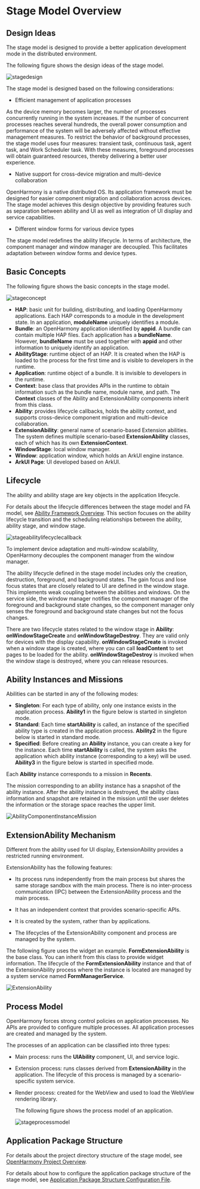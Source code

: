 # Stage Model Overview

## Design Ideas

The stage model is designed to provide a better application development mode in the distributed environment.

The following figure shows the design ideas of the stage model.

![stagedesign](figures/stagedesign.png)

The stage model is designed based on the following considerations:

- Efficient management of application processes

As the device memory becomes larger, the number of processes concurrently running in the system increases. If the number of concurrent processes reaches several hundreds, the overall power consumption and performance of the system will be adversely affected without effective management measures. To restrict the behavior of background processes, the stage model uses four measures: transient task, continuous task, agent task, and Work Scheduler task. With these measures, foreground processes will obtain guaranteed resources, thereby delivering a better user experience.

- Native support for cross-device migration and multi-device collaboration

OpenHarmony is a native distributed OS. Its application framework must be designed for easier component migration and collaboration across devices. The stage model achieves this design objective by providing features such as separation between ability and UI as well as integration of UI display and service capabilities.

- Different window forms for various device types

The stage model redefines the ability lifecycle. In terms of architecture, the component manager and window manager are decoupled. This facilitates adaptation between window forms and device types.

## Basic Concepts

The following figure shows the basic concepts in the stage model.

![stageconcept](figures/stageconcept.png)

-  **HAP**: basic unit for building, distributing, and loading OpenHarmony applications. Each HAP corresponds to a module in the development state. In an application, **moduleName** uniquely identifies a module.
-  **Bundle**: an OpenHarmony application identified by **appid**. A bundle can contain multiple HAP files. Each application has a **bundleName**. However, **bundleName** must be used together with **appid** and other information to uniquely identify an application.
-  **AbilityStage**: runtime object of an HAP. It is created when the HAP is loaded to the process for the first time and is visible to developers in the runtime.
-  **Application**: runtime object of a bundle. It is invisible to developers in the runtime.
-  **Context**: base class that provides APIs in the runtime to obtain information such as the bundle name, module name, and path. The **Context** classes of the Ability and ExtensionAbility components inherit from this class.
-  **Ability**: provides lifecycle callbacks, holds the ability context, and supports cross-device component migration and multi-device collaboration.
-  **ExtensionAbility**: general name of scenario-based Extension abilities. The system defines multiple scenario-based **ExtensionAbility** classes, each of which has its own **ExtensionContext**.
-  **WindowStage**: local window manager.
-  **Window**: application window, which holds an ArkUI engine instance.
-  **ArkUI Page**: UI developed based on ArkUI.


## Lifecycle

The ability and ability stage are key objects in the application lifecycle.

For details about the lifecycle differences between the stage model and FA model, see [Ability Framework Overview](ability-brief.md). This section focuses on the ability lifecycle transition and the scheduling relationships between the ability, ability stage, and window stage.

![stageabilitylifecyclecallback](figures/stageabilitylifecyclecallback.png)

To implement device adaptation and multi-window scalability, OpenHarmony decouples the component manager from the window manager.

The ability lifecycle defined in the stage model includes only the creation, destruction, foreground, and background states. The gain focus and lose focus states that are closely related to UI are defined in the window stage. This implements weak coupling between the abilities and windows. On the service side, the window manager notifies the component manager of the foreground and background state changes, so the component manager only senses the foreground and background state changes but not the focus changes.

There are two lifecycle states related to the window stage in **Ability**: **onWindowStageCreate** and **onWindowStageDestroy**. They are valid only for devices with the display capability. **onWindowStageCreate** is invoked when a window stage is created, where you can call **loadContent** to set pages to be loaded for the ability. **onWindowStageDestroy** is invoked when the window stage is destroyed, where you can release resources.


## Ability Instances and Missions

Abilities can be started in any of the following modes:

* **Singleton**: For each type of ability, only one instance exists in the application process. **Ability1** in the figure below is started in singleton mode.
* **Standard**: Each time **startAbility** is called, an instance of the specified ability type is created in the application process. **Ability2** in the figure below is started in standard mode.
* **Specified**: Before creating an **Ability** instance, you can create a key for the instance. Each time **startAbility** is called, the system asks the application which ability instance (corresponding to a key) will be used. **Ability3** in the figure below is started in specified mode.

Each **Ability** instance corresponds to a mission in **Recents**.

The mission corresponding to an ability instance has a snapshot of the ability instance. After the ability instance is destroyed, the ability class information and snapshot are retained in the mission until the user deletes the information or the storage space reaches the upper limit.

 ![AbilityComponentInstanceMission](figures/AbilityComponentInstanceMission.png)

## ExtensionAbility Mechanism

Different from the ability used for UI display, ExtensionAbility provides a restricted running environment.

ExtensionAbility has the following features:

- Its process runs independently from the main process but shares the same storage sandbox with the main process. There is no inter-process communication (IPC) between the ExtensionAbility process and the main process.

- It has an independent context that provides scenario-specific APIs.

- It is created by the system, rather than by applications.

- The lifecycles of the ExtensionAbility component and process are managed by the system.

The following figure uses the widget an example. **FormExtensionAbility** is the base class. You can inherit from this class to provide widget information. The lifecycle of the **FormExtensionAbility** instance and that of the ExtensionAbility process where the instance is located are managed by a system service named **FormManagerService**.

![ExtensionAbility](figures/ExtensionAbility.png)

## Process Model

OpenHarmony forces strong control policies on application processes. No APIs are provided to configure multiple processes. All application processes are created and managed by the system.

The processes of an application can be classified into three types:

- Main process: runs the **UIAbility** component, UI, and service logic.

- Extension process: runs classes derived from **ExtensionAbility** in the application. The lifecycle of this process is managed by a scenario-specific system service.

- Render process: created for the WebView and used to load the WebView rendering library.

  The following figure shows the process model of an application.

  ![stageprocessmodel](figures/stageprocessmodel.png)



## Application Package Structure

For details about the project directory structure of the stage model, see [OpenHarmony Project Overview](https://developer.harmonyos.com/en/docs/documentation/doc-guides/ohos-project-overview-0000001218440650#section56487581904).

For details about how to configure the application package structure of the stage model, see [Application Package Structure Configuration File](../quick-start/application-configuration-file-overview-stage.md).

 <!--no_check--> 